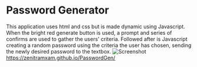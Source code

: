 # Password Generator
This application uses html and css but is made dynamic using Javascript. When the bright red generate button is used, a prompt and series of confirms are used to gather the users' criteria. Followed after is Javascript creating a random password using the criteria the user has chosen, sending the newly desired password to the textbox.
![Screenshot](https://user-images.githubusercontent.com/82292712/118323734-af269e00-b4c6-11eb-85fd-bb3601270e18.png)
https://zenitramxam.github.io/PasswordGen/
